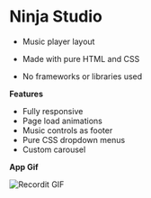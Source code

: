 # Ninja Studio 

- Music player layout

- Made with pure HTML and CSS

- No frameworks or libraries used

**Features**

- Fully responsive
- Page load animations
- Music controls as footer
- Pure CSS dropdown menus
- Custom carousel

**App Gif**

![Recordit GIF](http://g.recordit.co/Ch936POSsN.gif)
